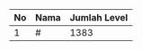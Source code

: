 | No | Nama            | Jumlah Level |
|----|-----------------|--------------|
| 1  | #    |    1383        |
